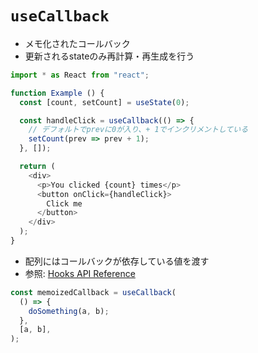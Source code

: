 # `useCallback`
- メモ化されたコールバック
- 更新されるstateのみ再計算・再生成を行う

```js
import * as React from "react";

function Example () {
  const [count, setCount] = useState(0);

  const handleClick = useCallback(() => {
    // デフォルトでprevに0が入り、+ 1でインクリメントしている
    setCount(prev => prev + 1);
  }, []);

  return (
    <div>
      <p>You clicked {count} times</p>
      <button onClick={handleClick}>
        Click me
      </button>
    </div>
  );
}
```

- 配列にはコールバックが依存している値を渡す
- 参照: [Hooks API Reference](https://reactjs.org/docs/hooks-reference.html#usecallback)

```js
const memoizedCallback = useCallback(
  () => {
    doSomething(a, b);
  },
  [a, b],
);
```
